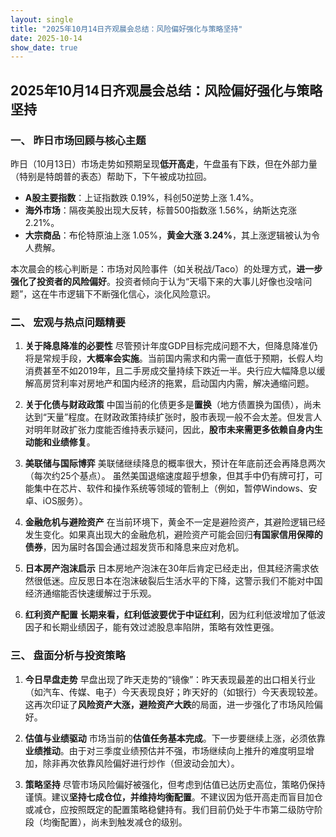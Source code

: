 ```yaml
---
layout: single
title: "2025年10月14日齐观晨会总结：风险偏好强化与策略坚持"
date: 2025-10-14
show_date: true
---
```


## 2025年10月14日齐观晨会总结：风险偏好强化与策略坚持

### 一、 昨日市场回顾与核心主题

昨日（10月13日）市场走势如预期呈现**低开高走**，午盘虽有下跌，但在外部力量（特别是特朗普的表态）帮助下，下午被成功拉回。

*   **A股主要指数**：上证指数跌 0.19%，科创50逆势上涨 1.4%。
*   **海外市场**：隔夜美股出现大反转，标普500指数涨 1.56%，纳斯达克涨 2.21%。
*   **大宗商品**：布伦特原油上涨 1.05%，**黄金大涨 3.24%**，其上涨逻辑被认为令人费解。

本次晨会的核心判断是：市场对风险事件（如关税战/Taco）的处理方式，**进一步强化了投资者的风险偏好**。投资者倾向于认为“天塌下来的大事儿好像也没啥问题”，这在牛市逻辑下不断强化信心，淡化风险意识。

### 二、 宏观与热点问题精要

1.  **关于降息降准的必要性**
    尽管预计年度GDP目标完成问题不大，但降息降准仍将是常规手段，**大概率会实施**。当前国内需求和内需一直低于预期，长假人均消费甚至不如2019年，且二手房成交量持续下跌近一半。央行应大幅降息以缓解高房贷利率对房地产和国内经济的拖累，启动国内内需，解决通缩问题。

2.  **关于化债与财政政策**
    中国当前的化债更多是**置换**（地方债置换为国债），尚未达到“天量”程度。在财政政策持续扩张时，股市表现一般不会太差。但发言人对明年财政扩张力度能否维持表示疑问，因此，**股市未来需更多依赖自身内生动能和业绩修复**。

3.  **美联储与国际博弈**
    美联储继续降息的概率很大，预计在年底前还会再降息两次（每次约25个基点）。
    虽然美国退缩速度超乎想象，但其手中仍有牌可打，可能集中在芯片、软件和操作系统等领域的管制上（例如，暂停Windows、安卓、iOS服务）。

4.  **金融危机与避险资产**
    在当前环境下，黄金不一定是避险资产，其避险逻辑已经发生变化。如果真出现大的金融危机，避险资产可能会回归**有国家信用保障的债券**，因为届时各国会通过超发货币和降息来应对危机。

5.  **日本房产泡沫启示**
    日本房地产泡沫在30年后肯定已经走出，但其经济需求依然很低迷。应反思日本在泡沫破裂后生活水平的下降，这警示我们不能对中国经济通缩能否快速缓解过于乐观。

6.  **红利资产配置**
    **长期来看，红利低波要优于中证红利**，因为红利低波增加了低波因子和长期业绩因子，能有效过滤股息率陷阱，策略有效性更强。

### 三、 盘面分析与投资策略

1.  **今日早盘走势**
    早盘出现了昨天走势的“镜像”：昨天表现最差的出口相关行业（如汽车、传媒、电子）今天表现良好；昨天好的（如银行）今天表现较差。这再次印证了**风险资产大涨，避险资产大跌**的局面，进一步强化了市场风险偏好。

2.  **估值与业绩驱动**
    市场当前的**估值任务基本完成**。下一步要继续上涨，必须依靠**业绩推动**。由于对三季度业绩预估并不强，市场继续向上推升的难度明显增加，除非再次依靠风险偏好进行炒作（但波动会加大）。

3.  **策略坚持**
    尽管市场风险偏好被强化，但考虑到估值已达历史高位，策略仍保持谨慎。建议**坚持七成仓位，并维持均衡配置**。不建议因为低开高走而盲目加仓或减仓，应按照既定的配置策略稳健持有。我们目前仍处于牛市第二级防守阶段（均衡配置），尚未到触发减仓的级别。